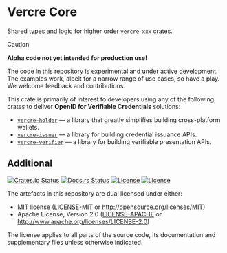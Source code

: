 # Vercre Core

Shared types and logic for higher order `vercre-xxx` crates.

> [!CAUTION]
>
> **Alpha code not yet intended for production use!**
>
> The code in this repository is experimental and under active development. The examples work, albeit for a narrow range of use cases, so have a play. We welcome feedback and contributions.

This crate is primarily of interest to developers using any of the following crates to deliver **OpenID for Verifiable Credentials** solutions:

- [`vercre-holder`](../../vercre-holder/) — a library that greatly simplifies building cross-platform wallets.
- [`vercre-issuer`](../../vercre-issuer/) — a library for building credential issuance APIs.
- [`vercre-verifier`](../../vercre-verifier/) — a library for building verifiable presentation APIs.

## Additional

[![Crates.io Status](https://img.shields.io/crates/v/vercre-core.svg)](https://crates.io/crates/vercre-core)
[![Docs.rs Status](https://docs.rs/vercre-core/badge.svg)](https://docs.rs/vercre-core/)
[![License](https://img.shields.io/badge/license-MIT-blue.svg)](./LICENSE-MIT)
[![License](https://img.shields.io/badge/license-Apache-blue.svg)](./LICENSE-APACHE)

<!-- The [changelog][CHANGES] is used to record a summary of changes between releases. A more granular
record of changes can be found in the commit history. -->

The artefacts in this repository are dual licensed under either:

- MIT license ([LICENSE-MIT] or <http://opensource.org/licenses/MIT>)
- Apache License, Version 2.0 ([LICENSE-APACHE] or <http://www.apache.org/licenses/LICENSE-2.0>)

The license applies to all parts of the source code, its documentation and supplementary files
unless otherwise indicated.

<!-- [CHANGES]: CHANGELOG.md -->
[LICENSE-MIT]: LICENSE-MIT
[LICENSE-APACHE]: LICENSE-APACHE
